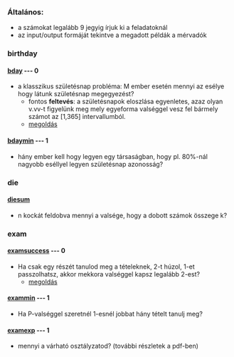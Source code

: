 ### Általános:
* a számokat legalább 9 jegyig írjuk ki a feladatoknál
* az input/output formáját tekintve a megadott példák a mérvadók


### birthday
#### [bday](bday/bday.pdf) --- 0
* a klasszikus születésnap probléma: M ember esetén mennyi az esélye 
hogy látunk születésnap megegyezést?
  * fontos **feltevés**: a születésnapok eloszlása egyenletes, azaz
olyan v.vv-t figyelünk meg mely egyeforma valséggel vesz fel bármely számot az [1,365] intervallumból.
  * [megoldás](bday/bday.md)

#### [bdaymin](bdaymin/bdaymin.pdf) --- 1
* hány ember kell hogy legyen egy társaságban, hogy 
pl. 80%-nál nagyobb eséllyel legyen születésnap azonosság?

### die
#### [diesum](diesum/diesum.pdf)
* n kockát feldobva mennyi a valsége, hogy a dobott számok összege k?


### exam
#### [examsuccess](examsuccess/examsuccess.pdf) --- 0
* Ha csak egy részét tanulod meg a tételeknek, 2-t húzol, 1-et passzolhatsz, akkor mekkora valséggel kapsz legalább 2-est?
  * [megoldás](examsuccess/examsuccess.md)

#### [exammin](exammin/exammin.pdf) --- 1
* Ha P-valséggel szeretnél 1-esnél jobbat hány tételt tanulj meg?

#### [examexp](examexp/examexp.pdf) --- 1
* mennyi a várható osztályzatod? (további részletek a pdf-ben)
